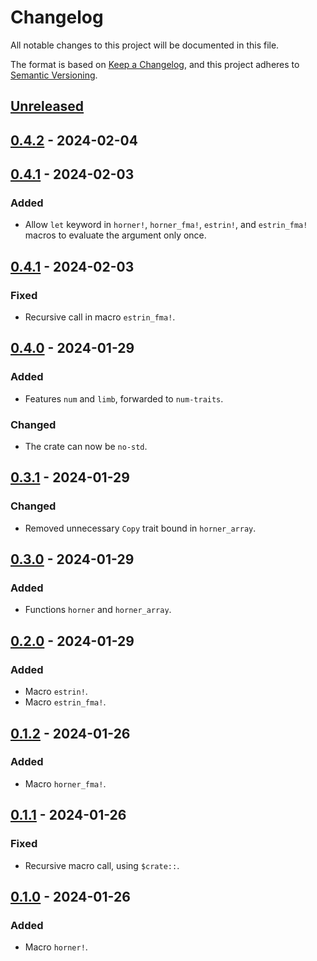 # Changelog

All notable changes to this project will be documented in this file.

The format is based on [Keep a Changelog](https://keepachangelog.com),
and this project adheres to [Semantic Versioning](https://semver.org).

<!--
Types of changes:
- `Added` for new features;
- `Changed` for changes in existing functionality;
- `Deprecated` for soon-to-be removed features;
- `Removed` for now removed features;
- `Fixed` for any bug fixes;
- `Security` in case of vulnerabilities.
-->

<!-- next-header -->
## [Unreleased]

## [0.4.2] - 2024-02-04

## [0.4.1] - 2024-02-03

### Added

- Allow `let` keyword in `horner!`, `horner_fma!`, `estrin!`, and `estrin_fma!` macros to evaluate the argument only once.

## [0.4.1] - 2024-02-03

### Fixed

- Recursive call in macro `estrin_fma!`.

## [0.4.0] - 2024-01-29

### Added

- Features `num` and `limb`, forwarded to `num-traits`.

### Changed

- The crate can now be `no-std`.

## [0.3.1] - 2024-01-29

### Changed

- Removed unnecessary `Copy` trait bound in `horner_array`.

## [0.3.0] - 2024-01-29

### Added

- Functions `horner` and `horner_array`.

## [0.2.0] - 2024-01-29

### Added

- Macro `estrin!`.
- Macro `estrin_fma!`.

## [0.1.2] - 2024-01-26

### Added

- Macro `horner_fma!`.

## [0.1.1] - 2024-01-26

### Fixed

- Recursive macro call, using `$crate::`.

## [0.1.0] - 2024-01-26

### Added

- Macro `horner!`.

<!-- next-url -->
[Unreleased]: https://github.com/FedericoStra/polyeval/compare/v0.4.2...HEAD
[0.4.2]: https://github.com/FedericoStra/polyeval/compare/v0.4.1...v0.4.2
[0.4.1]: https://github.com/FedericoStra/polyeval/compare/v0.4.1...v0.4.1
[0.4.1]: https://github.com/FedericoStra/polyeval/compare/v0.4.0...v0.4.1
[0.4.0]: https://github.com/FedericoStra/polyeval/compare/v0.3.1...v0.4.0
[0.3.1]: https://github.com/FedericoStra/polyeval/compare/v0.3.0...v0.3.1
[0.3.0]: https://github.com/FedericoStra/polyeval/compare/v0.2.0...v0.3.0
[0.2.0]: https://github.com/FedericoStra/polyeval/compare/v0.1.2...v0.2.0
[0.1.2]: https://github.com/FedericoStra/polyeval/compare/v0.1.1...v0.1.2
[0.1.1]: https://github.com/FedericoStra/polyeval/compare/v0.1.0...v0.1.1
[0.1.0]: https://github.com/FedericoStra/polyeval/releases/tag/v0.1.0
